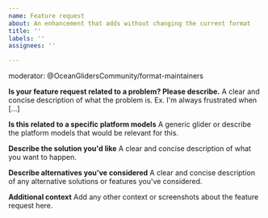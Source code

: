 ```yaml
---
name: Feature request
about: An enhancement that adds without changing the current format
title: ''
labels: ''
assignees: ''

---
```

moderator: @OceanGlidersCommunity/format-maintainers

**Is your feature request related to a problem? Please describe.**
A clear and concise description of what the problem is. Ex. I'm always frustrated when [...]

**Is this related to a specific platform models**
A generic glider or describe the platform models that would be relevant for this.

**Describe the solution you'd like**
A clear and concise description of what you want to happen.

**Describe alternatives you've considered**
A clear and concise description of any alternative solutions or features you've considered.

**Additional context**
Add any other context or screenshots about the feature request here.
